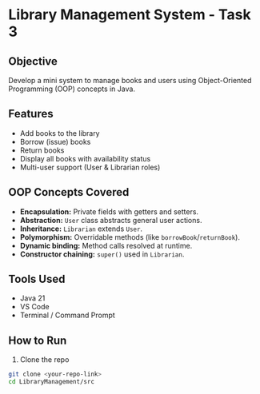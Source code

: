 # Library Management System - Task 3

## Objective

Develop a mini system to manage books and users using Object-Oriented Programming (OOP) concepts in Java.

## Features

- Add books to the library
- Borrow (issue) books
- Return books
- Display all books with availability status
- Multi-user support (User & Librarian roles)

## OOP Concepts Covered

- **Encapsulation:** Private fields with getters and setters.
- **Abstraction:** `User` class abstracts general user actions.
- **Inheritance:** `Librarian` extends `User`.
- **Polymorphism:** Overridable methods (like `borrowBook`/`returnBook`).
- **Dynamic binding:** Method calls resolved at runtime.
- **Constructor chaining:** `super()` used in `Librarian`.

## Tools Used

- Java 21
- VS Code
- Terminal / Command Prompt

## How to Run

1. Clone the repo

```bash
git clone <your-repo-link>
cd LibraryManagement/src
```
